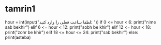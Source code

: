 # tamrin1
hour = int(input("لطفا ساعت فعلی را وارد کنید: "))  if 0 &lt;= hour &lt; 6:     print("nime sab bekhir") elif 6 &lt;= hour &lt; 12:     print("sobh be khir") elif 12 &lt;= hour &lt; 18:     print("zohr be khir") elif 18 &lt;= hour &lt;= 24:     print("sab bekhir") else:     print(asteba)
